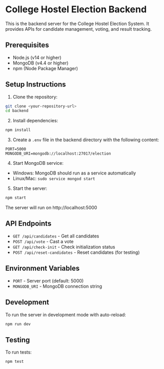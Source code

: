 # College Hostel Election Backend

This is the backend server for the College Hostel Election System. It provides APIs for candidate management, voting, and result tracking.

## Prerequisites

- Node.js (v14 or higher)
- MongoDB (v4.4 or higher)
- npm (Node Package Manager)

## Setup Instructions

1. Clone the repository:
```bash
git clone <your-repository-url>
cd backend
```

2. Install dependencies:
```bash
npm install
```

3. Create a `.env` file in the backend directory with the following content:
```
PORT=5000
MONGODB_URI=mongodb://localhost:27017/election
```

4. Start MongoDB service:
- Windows: MongoDB should run as a service automatically
- Linux/Mac: `sudo service mongod start`

5. Start the server:
```bash
npm start
```

The server will run on http://localhost:5000

## API Endpoints

- `GET /api/candidates` - Get all candidates
- `POST /api/vote` - Cast a vote
- `GET /api/check-init` - Check initialization status
- `POST /api/reset-candidates` - Reset candidates (for testing)

## Environment Variables

- `PORT` - Server port (default: 5000)
- `MONGODB_URI` - MongoDB connection string

## Development

To run the server in development mode with auto-reload:
```bash
npm run dev
```

## Testing

To run tests:
```bash
npm test
``` 